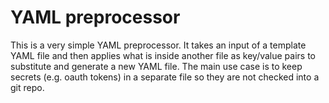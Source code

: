 # YAML preprocessor

This is a very simple YAML preprocessor. It takes an input of a template YAML file and then applies what is inside another file as key/value pairs to substitute and generate a new YAML file. The main use case is to keep secrets (e.g. oauth tokens) in a separate file so they are not checked into a git repo.



